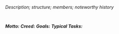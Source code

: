 *Description; structure; members; noteworthy history*

 

 ***Motto:***
 ***Creed:***
 ***Goals:***
 ***Typical Tasks:***
 
